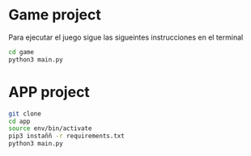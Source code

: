 # Game project

Para ejecutar el juego sigue las sigueintes instrucciones en el terminal

```sh
cd game 
python3 main.py
```

# APP project

```sh
git clone
cd app
source env/bin/activate
pip3 instaññ -r requirements.txt
python3 main.py
```